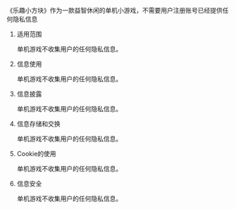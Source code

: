 《乐趣小方块》作为一款益智休闲的单机小游戏，不需要用户注册账号已经提供任何隐私信息

1. 适用范围 

    单机游戏不收集用户的任何隐私信息。

2. 信息使用 

   单机游戏不收集用户的任何隐私信息。 

3. 信息披露 

   单机游戏不收集用户的任何隐私信息。 

4. 信息存储和交换  

   单机游戏不收集用户的任何隐私信息。 

5. Cookie的使用 

   单机游戏不收集用户的任何隐私信息。   

6. 信息安全  

    单机游戏不收集用户的任何隐私信息。 
